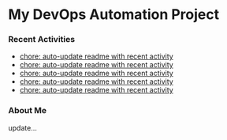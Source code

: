 # My DevOps Automation Project

### Recent Activities
<!-- activity:START -->
- [chore: auto-update readme with recent activity](https://github.com/kaigiii/mybowling-app/commit/cfc38901c6762be8a47186a363eb9d6c1ef82593)
- [chore: auto-update readme with recent activity](https://github.com/kaigiii/mybowling-app/commit/bf5cfc57c50c06470d40c25ace86be3fe8c748bd)
- [chore: auto-update readme with recent activity](https://github.com/kaigiii/mybowling-app/commit/017efa6d8475506b817efc7fa127f2d67f7812af)
- [chore: auto-update readme with recent activity](https://github.com/kaigiii/mybowling-app/commit/41a3af793ffe45433fb0fd04838e0f672e6cf1bf)
- [chore: auto-update readme with recent activity](https://github.com/kaigiii/mybowling-app/commit/73c0970bc68f0d97637546f863b2f98ac7628ef1)
<!-- activity:END -->

### About Me
<!-- MYLINKS:START -->
<!-- MYLINKS:END -->

update...
